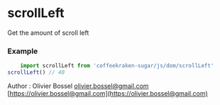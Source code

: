 # scrollLeft

Get the amount of scroll left


### Example
```js
	import scrollLeft from 'coffeekraken-sugar/js/dom/scrollLeft'
scrollLeft() // 40
```
Author : Olivier Bossel [olivier.bossel@gmail.com](mailto:olivier.bossel@gmail.com) [https://olivier.bossel@gmail.com](https://olivier.bossel@gmail.com)